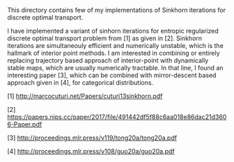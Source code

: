 This directory contains few of my implementations of Sinkhorn iterations for discrete optimal transport.

I have implemented a variant of sinhorn iterations for entropic regularized discrete optimal transport problem from [1] as given in [2]. 
Sinkhorn iterations are simultaneouly efficient and numerically unstable, which is the hallmark of interior point methods. 
I am interested in combining or entirely replacing trajectory based approach of interior-point with dynamically stable maps, which are usually numerically tractable. 
In that line, I found an interesting paper [3], which can be combined with mirror-descent based approach given in [4], for categorical distributions.






















[1] http://marcocuturi.net/Papers/cuturi13sinkhorn.pdf

[2] https://papers.nips.cc/paper/2017/file/491442df5f88c6aa018e86dac21d3606-Paper.pdf

[3] http://proceedings.mlr.press/v119/tong20a/tong20a.pdf

[4] http://proceedings.mlr.press/v108/guo20a/guo20a.pdf
